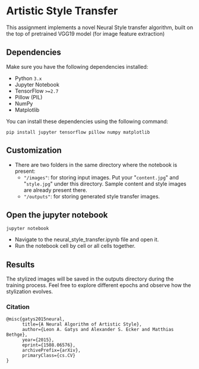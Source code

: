 # Artistic Style Transfer

This assignment implements a novel Neural Style transfer algorithm, built on the top of pretrained VGG19 model (for image feature extraction)

## Dependencies

Make sure you have the following dependencies installed:

- Python `3.x`
- Jupyter Notebook
- TensorFlow `>=2.7`
- Pillow (PIL)
- NumPy
- Matplotlib

You can install these dependencies using the following command:

```
pip install jupyter tensorflow pillow numpy matplotlib
```

## Customization

- There are two folders in the same directory where the notebook is present:
  - `"/images"`: for storing input images. Put your "`content.jpg`" and "`style.jpg`" under this directory. Sample content and style images are already present there.
  - `"/outputs"`: for storing generated style transfer images.

## Open the jupyter notebook

```
jupyter notebook
```
- Navigate to the neural_style_transfer.ipynb file and open it.
- Run the notebook cell by cell or all cells together.

## Results

The stylized images will be saved in the outputs directory during the training process. Feel free to explore different epochs and observe how the stylization evolves.

### Citation

```
@misc{gatys2015neural,
      title={A Neural Algorithm of Artistic Style}, 
      author={Leon A. Gatys and Alexander S. Ecker and Matthias Bethge},
      year={2015},
      eprint={1508.06576},
      archivePrefix={arXiv},
      primaryClass={cs.CV}
}
```
